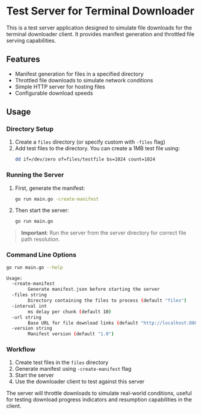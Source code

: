 # Test Server for Terminal Downloader

This is a test server application designed to simulate file downloads for the terminal downloader client. It provides manifest generation and throttled file serving capabilities.

## Features

- Manifest generation for files in a specified directory
- Throttled file downloads to simulate network conditions
- Simple HTTP server for hosting files
- Configurable download speeds

## Usage

### Directory Setup

1. Create a `files` directory (or specify custom with `-files` flag)
2. Add test files to the directory. You can create a 1MB test file using:
   ```bash
   dd if=/dev/zero of=files/testfile bs=1024 count=1024
   ```

### Running the Server

1. First, generate the manifest:
   ```bash
   go run main.go -create-manifest
   ```

2. Then start the server:
   ```bash
   go run main.go
   ```

> **Important**: Run the server from the server directory for correct file path resolution.

### Command Line Options

```bash
go run main.go --help

Usage:
  -create-manifest
        Generate manifest.json before starting the server
  -files string
        Directory containing the files to process (default "files")
  -interval int
        ms delay per chunk (default 10)
  -url string
        Base URL for file download links (default "http://localhost:8080/")
  -version string
        Manifest version (default "1.0")
```


### Workflow

1. Create test files in the `files` directory
2. Generate manifest using `-create-manifest` flag
3. Start the server
4. Use the downloader client to test against this server

The server will throttle downloads to simulate real-world conditions, useful for testing download progress indicators and resumption capabilities in the client.